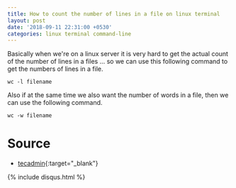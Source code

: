 ```yaml
---
title: How to count the number of lines in a file on linux terminal
layout: post
date: '2018-09-11 22:31:00 +0530'
categories: linux terminal command-line
---
```


Basically when we're on a linux server it is very hard to get the actual count of the number of lines in a files ... so we can use this following command to get the numbers of lines in a file.

```
wc -l filename
```

Also if at the same time we also want the number of words in a file, then we can use the following command.

```
wc -w filename
```

# **Source**
* [tecadmin](https://tecadmin.net/count-number-of-lines-in-file-in-linux/){:target="_blank"}

{% include disqus.html %}